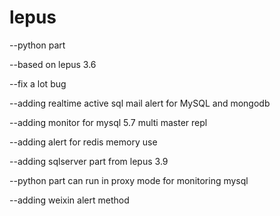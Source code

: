 # lepus
--python part

--based on lepus 3.6

--fix a lot bug 

--adding realtime active sql mail alert for MySQL and mongodb

--adding monitor for mysql 5.7 multi master repl

--adding alert for redis memory use

--adding sqlserver part from lepus 3.9

--python part can run in proxy mode for monitoring mysql 

--adding weixin alert method

